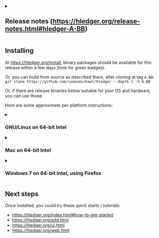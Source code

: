 <details>
<summary>

## Release notes (https://hledger.org/release-notes.html#hledger-A-BB)

</summary>

## YYYY-MM-DD hledger-A.BB

**Summary.**
<!-- ([announcement](https://groups.google.com/g/hledger/LINK)) -->

### hledger A.BB

<!-- etc, from release-notes.md -->

</details>

## Installing

At <https://hledger.org/install>, binary packages should be available for this release within a few days (look for green badges). 

Or, you can build from source as described there, after cloning at tag `A.BB`:
`git clone https://github.com/simonmichael/hledger --depth 1 -b A.BB`

Or, if there are release binaries below suitable for your OS and hardware, you can use those.
<!--
(Release binaries have been updated:
- YYYY-MM-DD: description. [#NNNN](https://github.com/simonmichael/hledger/issues/NNNN)
-->

Here are some approximate per-platform instructions:

<details>
<summary>

### GNU/Linux on 64-bit Intel
</summary>
At the command line,

```
$ cd /usr/local/bin
$ curl -LOC- https://github.com/simonmichael/hledger/releases/download/A.BB/hledger-linux-x64.zip   # can rerun this if interrupted
$ unzip -X hledger-linux-x64.zip
$ cd -
$ hledger --version  # should show the new version
$ touch $HOME/.hledger.journal   # ensure a default journal file exists
```
</details>

<details>
<summary>

### Mac on 64-bit Intel
</summary>
In a terminal window,

```
$ cd /usr/local/bin
$ curl -LOC- https://github.com/simonmichael/hledger/releases/download/A.BB/hledger-mac-x64.zip
$ unzip -X hledger-mac-x64.zip
$ open .
# for the hledger, hledger-ui, hledger-web icons: right-click the executable, Open, confirm it's ok to run
$ cd -
$ hledger --version  # should show the new version
$ touch $HOME/.hledger.journal   # ensure a default journal file exists
```
</details>

<details>
<summary>

### Windows 7 on 64-bit Intel, using Firefox
</summary>

- click hledger-windows-x64.zip below
- choose Open with Windows Explorer, OK
- click Extract all files
- choose a destination folder - ideally one that appears in `echo %PATH%`, like `C:\Windows` (though that one will require administrator permission); otherwise, your home directory (`C:\Users\YOURNAME`)
- check "Show extracted files when complete"
- click Extract, wait for the destination folder to open
- find the hledger, hledger-web icons (if you extracted to `\Windows`, you'll need to scroll down)
- for each icon: double-click, uncheck "Always ask before opening this file", click Run
- close those Explorer windows
- open a command window (press Windows-r, type CMD, press enter)
- `hledger --version` should show the new version
- `echo # >> .hledger.journal` to ensure a default journal file exists. (Important: the doubled **>>** is needed to avoid overwriting existing data.)

Problems:
- Starting hledger by double-clicking its icon won't work because it needs arguments; run it from the command window instead.
- Starting hledger-web by double-clicking its icon may fail because Explorer's command window is too small;
  configure that to be larger, or run hledger-web from a command window.
- hledger or hledger-web may fail to run if there is not enough memory available.
</details>

## Next steps
Once installed, you could try these quick starts / tutorials:

- https://hledger.org/index.html#how-to-get-started
- https://hledger.org/add.html
- https://hledger.org/ui.html
- https://hledger.org/web.html


<!--
## Updates
2022-06-05: linux-x64 binaries updated to run at normal speed. [#1867](https://github.com/simonmichael/hledger/issues/1867)
2022-06-08: windows-x64 binaries fixed. [#1869](https://github.com/simonmichael/hledger/issues/1869)
-->
